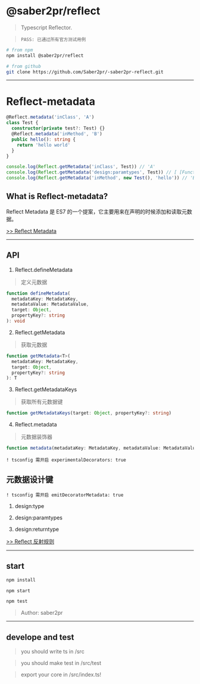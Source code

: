 # @saber2pr/reflect

> Typescript Reflector.

> `PASS: 已通过所有官方测试用例`

```bash
# from npm
npm install @saber2pr/reflect

# from github
git clone https://github.com/Saber2pr/-saber2pr-reflect.git
```

---

# Reflect-metadata

```ts
@Reflect.metadata('inClass', 'A')
class Test {
  constructor(private test?: Test) {}
  @Reflect.metadata('inMethod', 'B')
  public hello(): string {
    return 'hello world'
  }
}

console.log(Reflect.getMetadata('inClass', Test)) // 'A'
console.log(Reflect.getMetadata('design:paramtypes', Test)) // [ [Function: Test] ]
console.log(Reflect.getMetadata('inMethod', new Test(), 'hello')) // 'B'
```

## What is Reflect-metadata?

Reflect Metadata 是 ES7 的一个提案，它主要用来在声明的时候添加和读取元数据。

[>> Reflect Metadata](https://jkchao.github.io/typescript-book-chinese/tips/metadata.html#reflect-metadata)

---

## API

1. Reflect.defineMetadata

> 定义元数据

```ts
function defineMetadata(
  metadataKey: MetadataKey,
  metadataValue: MetadataValue,
  target: Object,
  propertyKey?: string
): void
```

2. Reflect.getMetadata

> 获取元数据

```ts
function getMetadata<T>(
  metadataKey: MetadataKey,
  target: Object,
  propertyKey?: string
): T
```

3. Reflect.getMetadataKeys

> 获取所有元数据键

```ts
function getMetadataKeys(target: Object, propertyKey?: string)
```

4. Reflect.metadata

> 元数据装饰器

```ts
function metadata(metadataKey: MetadataKey, metadataValue: MetadataValue)
```

`! tsconfig 需开启 experimentalDecorators: true`

## 元数据设计键

`! tsconfig 需开启 emitDecoratorMetadata: true`

1. design:type

2. design:paramtypes

3. design:returntype

[>> Reflect 反射规则](https://rbuckton.github.io/reflect-metadata/#syntax)

---

## start

```bash
npm install
```

```bash
npm start

npm test
```

> Author: saber2pr

---

## develope and test

> you should write ts in /src

> you should make test in /src/test

> export your core in /src/index.ts!
